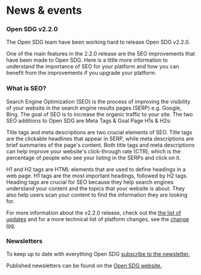 <h1>News & events</h1>

<h3>Open SDG v2.2.0</h3>

The Open SDG team have been working hard to release Open SDG v2.2.0.

One of the main features in the 2.2.0 release are the SEO improvements that have been made to Open SDG. Here is a little more information to understand the importance of SEO for your platform and how you can benefit from the improvements if you upgrade your platform.  

<h3>What is SEO? </h3>
Search Engine Optimization (SEO) is the process of improving the visibility of your website in the search engine results pages (SERP) e.g. Google, Bing. The goal of SEO is to increase the organic traffic to your site. The two SEO additions to Open SDG are Meta Tags & Goal Page H1s & H2s:

Title tags and meta descriptions are two crucial elements of SEO. Title tags are the clickable headlines that appear in SERP, while meta descriptions are brief summaries of the page's content. Both title tags and meta descriptions can help improve your website's click-through rate (CTR), which is the percentage of people who see your listing in the SERPs and click on it. 

H1 and H2 tags are HTML elements that are used to define headings in a web page. H1 tags are the most important headings, followed by H2 tags. Heading tags are crucial for SEO because they help search engines understand your content and the topics that your website is about. They also help users scan your content to find the information they are looking for. 


For more information about the v2.2.0 release, check out the [the list of updates](updates.md#100) and for a more technical list of platform changes, see the [change log](changelog.md).

<h3>Newsletters</h3>

To keep up to date with everything Open SDG [subscribe to the newsletter.](opensdg@outlook.com)

Published newsletters can be found on the [Open SDG website.](https://open-sdg.org/news-and-events)

